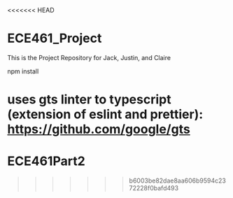 <<<<<<< HEAD
# ECE461_Project
This is the Project Repository for Jack, Justin, and Claire

npm install

uses gts linter to typescript (extension of eslint and prettier): https://github.com/google/gts
=======
# ECE461Part2
>>>>>>> b6003be82dae8aa606b9594c2372228f0bafd493
